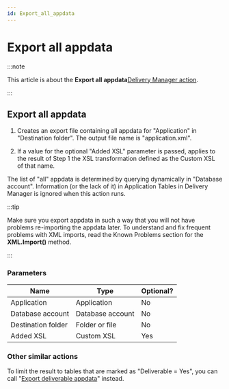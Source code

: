 ```yaml
---
id: Export_all_appdata
---
```


# Export all appdata




:::note

This article is about the **Export all appdata**[Delivery Manager action](/docs/Continuous_delivery/Delivery_Manager_actions_by_name).

:::

## **Export all appdata**

1. Creates an export file containing all appdata for "Application" in "Destination folder".
The output file name is "application.xml".

2. If a value for the optional "Added XSL" parameter is passed, applies to the result of Step 1 the XSL transformation defined as the Custom XSL of that name.

The list of "all" appdata is determined by querying dynamically in "Database account". Information (or the lack of it) in Application Tables in Delivery Manager is ignored when this action runs.


:::tip

Make sure you export appdata in such a way that you will not have problems re-importing the appdata later. To understand and fix frequent problems with XML imports, read the Known Problems section for the **XML.Import()** method.

:::

### Parameters

|**Name**|**Type**|**Optional?**|
|--------|--------|--------|
|Application|Application|No      |
|Database account|Database account|No      |
|Destination folder|Folder or file|No      |
|Added XSL|Custom XSL|Yes     |



### Other similar actions

To limit the result to tables that are marked as "Deliverable = Yes", you can call "[Export deliverable appdata](/docs/Continuous_delivery/Delivery_Manager_actions_by_name/Export_deliverable_appdata.md)" instead.